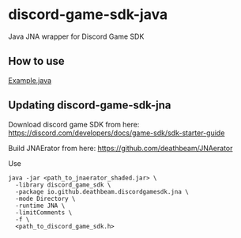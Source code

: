 # discord-game-sdk-java

Java JNA wrapper for Discord Game SDK

## How to use

[Example.java](discord-game-sdk-examples/src/main/java/io/github/deathbeam/discordgamesdk/examples/Example.java)

## Updating discord-game-sdk-jna

Download discord game SDK from here: https://discord.com/developers/docs/game-sdk/sdk-starter-guide

Build JNAErator from here: https://github.com/deathbeam/JNAerator

Use

```
java -jar <path_to_jnaerator_shaded.jar> \
  -library discord_game_sdk \
  -package io.github.deathbeam.discordgamesdk.jna \
  -mode Directory \
  -runtime JNA \
  -limitComments \
  -f \
  <path_to_discord_game_sdk.h>
```
